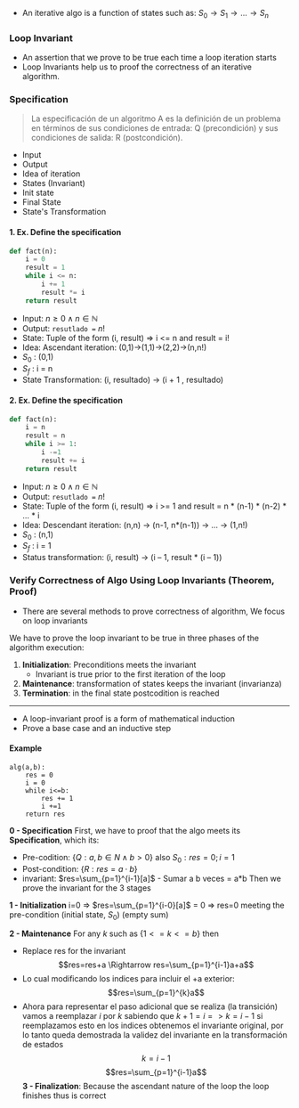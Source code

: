 
+ An iterative algo is a function of states such as: $S_0\to S_1\to\ldots\to S_{n}$

### Loop Invariant
+ An assertion that we prove to be true each time a loop iteration starts
+ Loop Invariants help us to proof the correctness of an iterative algorithm.

### Specification

> La especificación de un algoritmo A es la definición de un problema en términos de sus condiciones de entrada: Q (precondición) y sus condiciones de salida: R (postcondición).

+ Input
+ Output
+ Idea of iteration
+ States (Invariant)
+ Init state
+ Final State
+ State's Transformation
#### 1. Ex. Define the specification
```Python
def fact(n):
	i = 0
	result = 1
	while i <= n:
		i += 1
		result *= i
	return result
```

+ Input: $n\ge0\land n\in\mathbb{N}$
+ Output: `resutlado =` $n!$
+ State: Tuple of the form (i, result) => i <= n  and result = i!
+ Idea: Ascendant iteration: (0,1)->(1,1)->(2,2)->(n,n!)
+ $S_0$ : (0,1)
+ $S_{f}$ : i = n
+ State Transformation: (i, resultado) -> (i + 1 , resultado)
#### 2. Ex. Define the specification
```Python
def fact(n):
	i = n
	result = n
	while i >= 1:
		i -=1
		result += i
	return result
```
+ Input: $n\ge0\land n\in\mathbb{N}$
+ Output: `resutlado =` $n!$
+ State: Tuple of the form (i, result) => i >= 1  and result = n * (n-1) * (n-2) * ... * i
+ Idea: Descendant iteration: (n,n) -> (n-1, n*(n-1)) -> ... -> (1,n!)
 + $S_0$ : (n,1)
+ $S_{f}$ : i = 1
+ Status transformation: (i, result) → (i – 1, result * (i – 1))

### Verify Correctness of Algo Using Loop Invariants (Theorem, Proof)

+ There are several methods to prove correctness of algorithm, We focus on loop invariants

We have to prove the loop invariant to be true in three phases of the algorithm execution:
1. **Initialization**: Preconditions meets the invariant
	+ Invariant is true prior to the first iteration of the loop 
2. **Maintenance**: transformation of states keeps the invariant (invarianza)
3. **Termination**: in the final state postcodition is reached
---
+ A loop-invariant proof is a form of mathematical induction
+ Prove a base case and an inductive step
#### Example
```
alg(a,b):
	res = 0
	i = 0
	while i<=b:
		res += 1
		i +=1
	return res
```

**0 - Specification**
First, we have to proof that the algo meets its **Specification**, which its:
+  Pre-codition: $\{Q : a,b\in N\land b>0 \}$  also  $S_0 : res=0 ; i=1$ 
+ Post-condition: $\{ R:res=a\cdot b \}$
+ invariant: $res=\sum_{p=1}^{i-1}[a]$ - Sumar a b veces = a\*b
Then we prove the invariant for the 3 stages

**1 - Initialization**
i=0 => $res=\sum_{p=1}^{i-0}[a]$ = 0 => res=0 meeting the pre-condition (initial state, $S_0$) (empty sum)

**2 - Maintenance**
For any $k$ such as $\{1<=k<=b\}$ then
+ Replace res for the invariant
$$res=res+a  \Rightarrow   res=\sum_{p=1}^{i-1}a+a$$
+ Lo cual modificando los indices para incluir el +a exterior:
$$res=\sum_{p=1}^{k}a$$
+ Ahora para representar el paso adicional que se realiza (la transición) vamos a reemplazar $i$ por $k$ sabiendo que $k+1=i => k=i-1$ si reemplazamos esto en los indices obtenemos el invariante original, por lo tanto queda demostrada la validez del invariante en la transformación de estados
$$k=i-1$$
$$res=\sum_{p=1}^{i-1}a$$
**3 - Finalization**:
Because the ascendant nature of the loop the loop finishes thus is correct